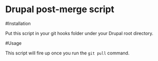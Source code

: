 Drupal post-merge script
========================

#Installation

Put this script in your git hooks folder under your Drupal root directory.

#Usage

This script will fire up once you run the `git pull` command.
